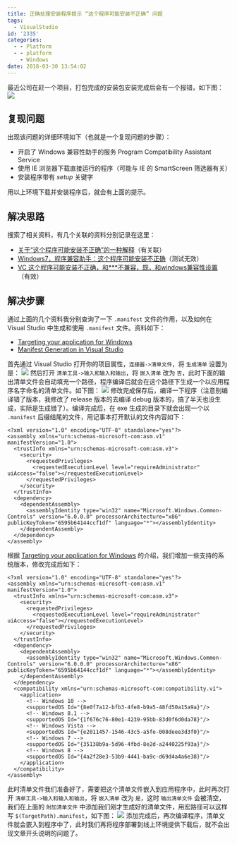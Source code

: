 ```yaml
---
title: 正确处理安装程序提示 “这个程序可能安装不正确” 问题
tags:
  - VisualStudio
id: '2335'
categories:
  - - Platform
  - - platform
    - Windows
date: 2018-03-30 13:54:02
---
```


最近公司在赶一个项目，打包完成的安装包安装完成后会有一个报错，如下图： [![](http://www.mycode.net.cn/wp-content/uploads/2018/03/2018-03-30_133500.png)](http://www.mycode.net.cn/wp-content/uploads/2018/03/2018-03-30_133500.png)
<!-- more -->
## 复现问题

出现该问题的详细环境如下（也就是一个复现问题的步骤）：

*   开启了 Windows 兼容性助手的服务 Program Compatibility Assistant Service
*   使用 IE 浏览器下载直接运行的程序（可能与 IE 的 SmartScreen 筛选器有关）
*   安装程序带有 _setup_ 关键字

用以上环境下载并安装程序后，就会有上面的提示。

## 解决思路

搜索了相关资料，有几个关联的资料分别记录在这里：

*   [关于“这个程序可能安装不正确”的一种解释](https://my.oschina.net/cardinallxx/blog/288654)（有关联）
*   [Windows7，程序兼容助手：这个程序可能安装不正确](https://blog.csdn.net/caoshangpa/article/details/72235939)（测试无效）
*   [VC 这个程序可能安装不正确，和\*\*\*不兼容，既，和windows兼容性设置](https://blog.csdn.net/u010599761/article/details/43746411)（有效）

## 解决步骤

通过上面的几个资料我分别查询了一下 `.manifest` 文件的作用，以及如何在 Visual Studio 中生成和使用 `.manifest` 文件。资料如下：

*   [Targeting your application for Windows](https://msdn.microsoft.com/en-us/library/windows/desktop/dn481241(v=vs.85).aspx)
*   [Manifest Generation in Visual Studio](https://msdn.microsoft.com/en-us/library/ms235229.aspx)

首先通过 Visual Studio 打开你的项目属性，`连接器->清单文件`，将 `生成清单` 设置为是： [![](http://www.mycode.net.cn/wp-content/uploads/2018/03/2018-03-30_134323.png)](http://www.mycode.net.cn/wp-content/uploads/2018/03/2018-03-30_134323.png) 然后打开 `清单工具->输入和输入和输出`，将 `嵌入清单` 改为 `否`，此时下面的输出清单文件会自动填充一个路径，程序编译后就会在这个路径下生成一个以应用程序名字命名的清单文件。如下图： [![](http://www.mycode.net.cn/wp-content/uploads/2018/03/2018-03-30_134357.png)](http://www.mycode.net.cn/wp-content/uploads/2018/03/2018-03-30_134357.png) 修改完成保存后，编译一下程序（注意别编译错了版本，我修改了 release 版本的去编译 debug 版本的，搞了半天也没生成，实际是生成错了）。编译完成后，在 exe 生成的目录下就会出现一个以 `.manifest` 后缀结尾的文件，用记事本打开默认的文件内容如下：

```
<?xml version="1.0" encoding="UTF-8" standalone="yes"?>
<assembly xmlns="urn:schemas-microsoft-com:asm.v1" manifestVersion="1.0">
  <trustInfo xmlns="urn:schemas-microsoft-com:asm.v3">
    <security>
      <requestedPrivileges>
        <requestedExecutionLevel level="requireAdministrator" uiAccess="false"></requestedExecutionLevel>
      </requestedPrivileges>
    </security>
  </trustInfo>
  <dependency>
    <dependentAssembly>
      <assemblyIdentity type="win32" name="Microsoft.Windows.Common-Controls" version="6.0.0.0" processorArchitecture="x86" publicKeyToken="6595b64144ccf1df" language="*"></assemblyIdentity>
    </dependentAssembly>
  </dependency>
</assembly>
```

根据 [Targeting your application for Windows](https://msdn.microsoft.com/en-us/library/windows/desktop/dn481241(v=vs.85).aspx) 的介绍，我们增加一些支持的系统版本，修改完成后如下：

```
<?xml version="1.0" encoding="UTF-8" standalone="yes"?>
<assembly xmlns="urn:schemas-microsoft-com:asm.v1" manifestVersion="1.0">
  <trustInfo xmlns="urn:schemas-microsoft-com:asm.v3">
    <security>
      <requestedPrivileges>
        <requestedExecutionLevel level="requireAdministrator" uiAccess="false"></requestedExecutionLevel>
      </requestedPrivileges>
    </security>
  </trustInfo>
  <dependency>
    <dependentAssembly>
      <assemblyIdentity type="win32" name="Microsoft.Windows.Common-Controls" version="6.0.0.0" processorArchitecture="x86" publicKeyToken="6595b64144ccf1df" language="*"></assemblyIdentity>
    </dependentAssembly>
  </dependency>
  <compatibility xmlns="urn:schemas-microsoft-com:compatibility.v1">
    <application>
      <!-- Windows 10 -->
      <supportedOS Id="{8e0f7a12-bfb3-4fe8-b9a5-48fd50a15a9a}"/>
      <!-- Windows 8.1 -->
      <supportedOS Id="{1f676c76-80e1-4239-95bb-83d0f6d0da78}"/>
      <!-- Windows Vista -->
      <supportedOS Id="{e2011457-1546-43c5-a5fe-008deee3d3f0}"/>
      <!-- Windows 7 -->
      <supportedOS Id="{35138b9a-5d96-4fbd-8e2d-a2440225f93a}"/>
      <!-- Windows 8 -->
      <supportedOS Id="{4a2f28e3-53b9-4441-ba9c-d69d4a4a6e38}"/>
    </application>
  </compatibility>
</assembly>
```

此时清单文件我们准备好了，需要把这个清单文件嵌入到应用程序中，此时再次打开 `清单工具->输入和输入和输出`，将 `嵌入清单` 改为 `是`，这时 `输出清单文件` 会被清空，我们在上面的 `附加清单文件` 中添加我们刚才生成好的清单文件，用宏路径可以这样写 `$(TargetPath).manifest`，如下图： [![](http://www.mycode.net.cn/wp-content/uploads/2018/03/2018-03-30_135151.png)](http://www.mycode.net.cn/wp-content/uploads/2018/03/2018-03-30_135151.png) 添加完成后，再次编译程序，清单文件就会嵌入到程序中了，此时我们再将程序部署到线上环境提供下载后，就不会出现文章开头说明的问题了。